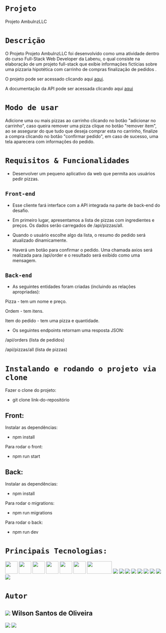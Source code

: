 # `Projeto`
Projeto AmbulnzLLC


# `Descrição`
O Projeto Projeto AmbulnzLLC foi desenvolvido como uma atividade dentro do curso Full-Stack Web Developer da Labenu, o qual consiste na elaboração de um projeto full-stack que exibie informações fictícias sobre uma pizzaria hipotética com carrinho de compras finalização de pedidos .


O projeto pode ser acessado clicando aqui [aqui](detailed-fold.surge.sh).


A documentação da API pode ser acessada clicando aqui [aqui](https://documenter.getpostman.com/view/21555870/2s8YRmGrXj)


# `Modo de usar`

Adicione uma ou mais pizzas ao carrinho clicando no botão "adicionar no carrinho", caso queira remover uma pizza clique no botão "remover item", ao se assegurar do que tudo que deseja comprar esta no carrinho, finalize a compra clicando no botão "confirmar pedido", em caso de sucesso, uma tela aparecera com informações do pedido.

# `Requisitos & Funcionalidades`

- Desenvolver um pequeno aplicativo da web que permita aos usuários pedir pizzas.

## `Front-end`


- Esse cliente fará interface com a API integrada na parte de back-end do desafio.

- Em primeiro lugar, apresentamos a lista de pizzas com ingredientes e preços. Os dados serão carregados de /api/pizzas/all.

- Quando o usuário escolhe algo da lista, o resumo do pedido será atualizado dinamicamente.

- Haverá um botão para confirmar o pedido. Uma chamada axios será realizada para /api/order e o resultado será exibido como uma mensagem.

## `Back-end`

- As seguintes entidades foram criadas (incluindo as relações apropriadas):

Pizza - tem um nome e preço.

Ordem - tem itens.

Item do pedido - tem uma pizza e quantidade.

- Os seguintes endpoints retornam uma resposta JSON:

/api/orders (lista de pedidos)

/api/pizzas/all (lista de pizzas)


# `Instalando e rodando o projeto via clone`
Fazer o clone do projeto:
- git clone link-do-repositório

## Front:

Instalar as dependências:
- npm install


Para rodar o front:
- npm run start

## Back:

Instalar as dependências:
- npm install

Para rodar o migrations:
- npm run migrations

Para rodar o back:
- npm run dev




# `Principais Tecnologias:`
<div>
<img src='https://cdn-icons-png.flaticon.com/512/5968/5968292.png' height='40'> 
<img src='https://upload.wikimedia.org/wikipedia/commons/thumb/a/a7/React-icon.svg/2300px-React-icon.svg.png' height='40'> <img src='https://cdn-icons-png.flaticon.com/512/1051/1051277.png' height='40'> 
<img src='https://cdn-icons-png.flaticon.com/512/732/732190.png' height='40'> 
<img src='https://avatars.githubusercontent.com/u/20658825?s=200&v=4' height='40'> 
<img src='https://res.cloudinary.com/practicaldev/image/fetch/s--bvQtwOo5--/c_imagga_scale,f_auto,fl_progressive,h_500,q_auto,w_1000/https://reacttraining.com/images/blog/reach-react-router-future.png' height='40' width='40'>
<img src='https://upload.wikimedia.org/wikipedia/commons/thumb/d/d1/Axios_%28computer_library%29_logo.svg/1280px-Axios_%28computer_library%29_logo.svg.png' height='40' width='80'>
<img src="https://img.shields.io/badge/Visual_Studio_Code-0078D4?style=for-the-badge&logo=visual%20studio%20code&logoColor=white">
<img src="https://img.shields.io/badge/TypeScript-007ACC?style=for-the-badge&logo=typescript&logoColor=white">
<img src="https://img.shields.io/badge/Node.js-43853D?style=for-the-badge&logo=node.js&logoColor=white">
<img src="https://img.shields.io/badge/MySQL-00000F?style=for-the-badge&logo=mysql&logoColor=white">
<img src="https://img.shields.io/badge/Express.js-404D59?style=for-the-badge">
<img src="https://img.shields.io/badge/GIT-E44C30?style=for-the-badge&logo=git&logoColor=white">
<img src="https://img.shields.io/badge/GitHub-100000?style=for-the-badge&logo=github&logoColor=white">
<img src="https://img.shields.io/badge/Markdown-000000?style=for-the-badge&logo=markdown&logoColor=white">
<img src="https://img.shields.io/badge/Discord-7289DA?style=for-the-badge&logo=discord&logoColor=white">
</div>

# `Autor`

## [<img src='https://ca.slack-edge.com/TLAVDH7C2-U03D9VB02NB-b4b2af2cb962-48'>](https://github.com/wilsonsantos1992) Wilson Santos de Oliveira
<a href="https://www.linkedin.com/in/wilson-santos-de-oliveira-5b1919116/"><img src="https://img.shields.io/badge/LinkedIn-0077B5?style=for-the-badge&logo=linkedin&logoColor=white"></a> <a href="https://github.com/wilsonsantos1992"><img src="https://img.shields.io/badge/GitHub-100000?style=for-the-badge&logo=github&logoColor=white"></a>